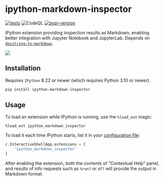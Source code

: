 # ipython-markdown-inspector

[![tests](https://github.com/krassowski/ipython-markdown-inspector/workflows/tests/badge.svg)](https://github.com/krassowski/ipython-markdown-inspector/actions?query=workflow%3A%22tests%22)
![CodeQL](https://github.com/krassowski/ipython-markdown-inspector/workflows/CodeQL/badge.svg)
[![pypi-version](https://img.shields.io/pypi/v/ipython-markdown-inspector.svg)](https://python.org/pypi/ipython-markdown-inspector)

IPython extension providing inspection results as Markdown, enabling better integration with Jupyter Notebook and JupyterLab.
Depends on [`docstring-to-markdown`](https://github.com/python-lsp/docstring-to-markdown).

![](https://raw.githubusercontent.com/krassowski/ipython-markdown-inspector/main/docs/demo.png)

## Installation

Requires `IPython` 8.22 or newer (which requires Python 3.10 or newer).

```bash
pip install ipython-markdown-inspector
```

## Usage

To load an extension while IPython is running, use the `%load_ext` magic:

```ipython
%load_ext ipython_markdown_inspector
```

To load it each time IPython starts, list it in your [configuration file](https://ipython.readthedocs.io/en/stable/config/intro.html):

```python
c.InteractiveShellApp.extensions = [
    'ipython_markdown_inspector'
]
```

After enabling the extension, both the contents of "Contextual Help" panel,
and results of info requests such as `%run?` or `df?` will provide the output in Markdown format.
